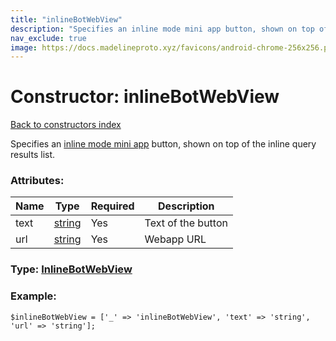 ```yaml
---
title: "inlineBotWebView"
description: "Specifies an inline mode mini app button, shown on top of the inline query results list."
nav_exclude: true
image: https://docs.madelineproto.xyz/favicons/android-chrome-256x256.png
---
```

# Constructor: inlineBotWebView  
[Back to constructors index](/API_docs/constructors/index.html)



Specifies an [inline mode mini app](https://core.telegram.org/api/bots/webapps#inline-mode-mini-apps) button, shown on top of the inline query results list.

### Attributes:

| Name     |    Type       | Required | Description |
|----------|---------------|----------|-------------|
|text|[string](/API_docs/types/string.html) | Yes|Text of the button|
|url|[string](/API_docs/types/string.html) | Yes|Webapp URL|



### Type: [InlineBotWebView](/API_docs/types/InlineBotWebView.html)


### Example:

```
$inlineBotWebView = ['_' => 'inlineBotWebView', 'text' => 'string', 'url' => 'string'];
```  
